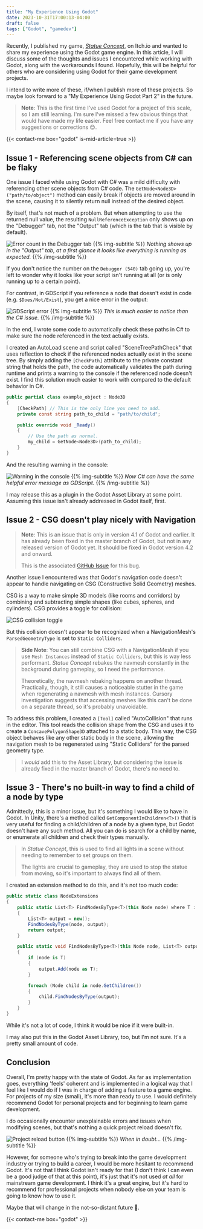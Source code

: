 ```yaml
---
title: "My Experience Using Godot"
date: 2023-10-31T17:00:13-04:00
draft: false
tags: ["Godot", "gamedev"]
---
```


Recently, I published my game, [*Statue Concept*](/project/2023-statue/), on Itch.io and wanted to share my experience using the Godot game engine. In this article, I will discuss some of the thoughts and issues I encountered while working with Godot, along with the workarounds I found. Hopefully, this will be helpful for others who are considering using Godot for their game development projects.

I intend to write more of these, if/when I publish more of these projects. So maybe look forward to a "My Experience Using Godot Part 2" in the future.

> **Note**: This is the first time I've used Godot for a project of this scale, so I am still learning. I'm sure I've missed a few obvious things that would have made my life easier. Feel free contact me if you have any suggestions or corrections 😊.

{{< contact-me box="godot" is-mid-article=true >}}

## Issue 1 - Referencing scene objects from C# can be flaky
One issue I faced while using Godot with C# was a mild difficulty with referencing other scene objects from C# code. The `GetNode<Node3D>("path/to/object")` method can easily break if objects are moved around in the scene, causing it to silently return null instead of the desired object.

By itself, that's not much of a problem. But when attempting to use the returned null value, the resulting `NullReferenceException` only shows up on the "Debugger" tab, not the "Output" tab (which is the tab that is visible by default).

![Error count in the Debugger tab](./errorCount.png)
{{% img-subtitle %}}
*Nothing shows up in the "Output" tab, at a first glance it looks like everything is running as expected.*
{{% /img-subtitle %}}

If you don't notice the number on the `Debugger (540)` tab going up, you're left to wonder why it looks like your script isn't running at all (or is only running up to a certain point).

For contrast, in GDScript if you reference a node that doesn't exist in code (e.g. `$Does/Not/Exist`), you get a nice error in the output:

![GDScript error](./gdscript_error.png)
{{% img-subtitle %}}
*This is much easier to notice than the C# issue.*
{{% /img-subtitle %}}

In the end, I wrote some code to automatically check these paths in C# to make sure the node referenced in the text actually exists.

I created an AutoLoad scene and script called "SceneTreePathCheck" that uses reflection to check if the referenced nodes actually exist in the scene tree. By simply adding the `[CheckPath]` attribute to the private constant string that holds the path, the code automatically validates the path during runtime and prints a warning to the console if the referenced node doesn't exist. I find this solution much easier to work with compared to the default behavior in C#.

```csharp
public partial class example_object : Node3D
{
    [CheckPath] // This is the only line you need to add.
    private const string path_to_child = "path/to/child";

    public override void _Ready()
    {
        // Use the path as normal.
        my_child = GetNode<Node3D>(path_to_child);
    }
}
```

And the resulting warning in the console:

![Warning in the console](./pathcheck.png)
{{% img-subtitle %}}
*Now C# can have the same helpful error message as GDScript.*
{{% /img-subtitle %}}

I may release this as a plugin in the Godot Asset Library at some point. Assuming this issue isn't already addressed in Godot itself, first.

## Issue 2 - CSG doesn't play nicely with Navigation

> **Note**: This is an issue that is only in version 4.1 of Godot and earlier. It has already been fixed in the master branch of Godot, but not in any released version of Godot yet. It should be fixed in Godot version 4.2 and onward.
>
> This is the associated [GitHub Issue](https://github.com/godotengine/godot/issues/81027) for this bug.

Another issue I encountered was that Godot's navigation code doesn't appear to handle navigating on CSG (Constructive Solid Geometry) meshes.

CSG is a way to make simple 3D models (like rooms and corridors) by combining and subtracting simple shapes (like cubes, spheres, and cylinders). CSG provides a toggle for collision:

![CSG collision toggle](./csg_collision.png)

But this collision doesn't appear to be recognized when a NavigationMesh's `ParsedGeometryType` is set to `Static Colliders`.

> **Side Note**: You can still combine CSG with a NavigationMesh if you use `Mesh Instances` instead of `Static Colliders`, but this is way less performant. *Statue Concept* rebakes the navmesh constantly in the background during gameplay, so I need the performance.
>
> Theoretically, the navmesh rebaking happens on another thread. Practically, though, it still causes a noticeable stutter in the game when regenerating a navmesh with mesh instances. Cursory investigation suggests that accessing meshes like this can't be done on a separate thread, so it's probably unavoidable.

To address this problem, I created a `[Tool]` called "AutoCollision" that runs in the editor. This tool reads the collision shape from the CSG and uses it to create a `ConcavePolygonShape3D` attached to a static body. This way, the CSG object behaves like any other static body in the scene, allowing the navigation mesh to be regenerated using "Static Colliders" for the parsed geometry type.

> I *would* add this to the Asset Library, but considering the issue is already fixed in the master branch of Godot, there's no need to.

## Issue 3 - There's no built-in way to find a child of a node by type
Admittedly, this is a minor issue, but it's something I would like to have in Godot. In Unity, there's a method called `GetComponentInChildren<T>()` that is very useful for finding a child/children of a node by a given type, but Godot doesn't have any such method. All you can do is search for a child by name, or enumerate all children and check their types manually.

> In *Statue Concept*, this is used to find all lights in a scene without needing to remember to set groups on them.
>
> The lights are crucial to gameplay, they are used to stop the statue from moving, so it's important to always find all of them.

I created an extension method to do this, and it's not too much code:

```csharp
public static class NodeExtensions
{
    public static List<T> FindNodesByType<T>(this Node node) where T : Node
    {
        List<T> output = new();
        FindNodesByType(node, output);
        return output;
    }

    public static void FindNodesByType<T>(this Node node, List<T> output) where T : Node
    {
        if (node is T)
        {
            output.Add(node as T);
        }

        foreach (Node child in node.GetChildren())
        {
            child.FindNodesByType(output);
        }
    }
}
```

While it's not a lot of code, I think it would be nice if it were built-in.

I may also put this in the Godot Asset Library, too, but I'm not sure. It's a pretty small amount of code.

## Conclusion

Overall, I'm pretty happy with the state of Godot. As far as implementation goes, everything 'feels' coherent and is implemented in a logical way that I feel like I would do if I was in charge of adding a feature to a game engine. For projects of my size (small), it's more than ready to use. I would definitely recommend Godot for personal projects and for beginning to learn game development.

I do occasionally encounter unexplainable errors and issues when modifying scenes, but that's nothing a quick project reload doesn't fix.

![Project reload button](./project_reload.png#center)
{{% img-subtitle %}}
*When in doubt...*
{{% /img-subtitle %}}

However, for someone who's trying to break into the game development industry or trying to build a career, I would be more hesitant to recommend Godot. It's not that I think Godot isn't ready for that (I don't think I can even be a good judge of that at this point), it's just that it's not used *at all* for mainstream game development. I think it's a great engine, but it's hard to recommend for professional projects when nobody else on your team is going to know how to use it.

Maybe that will change in the not-so-distant future 🤔.

{{< contact-me box="godot" >}}